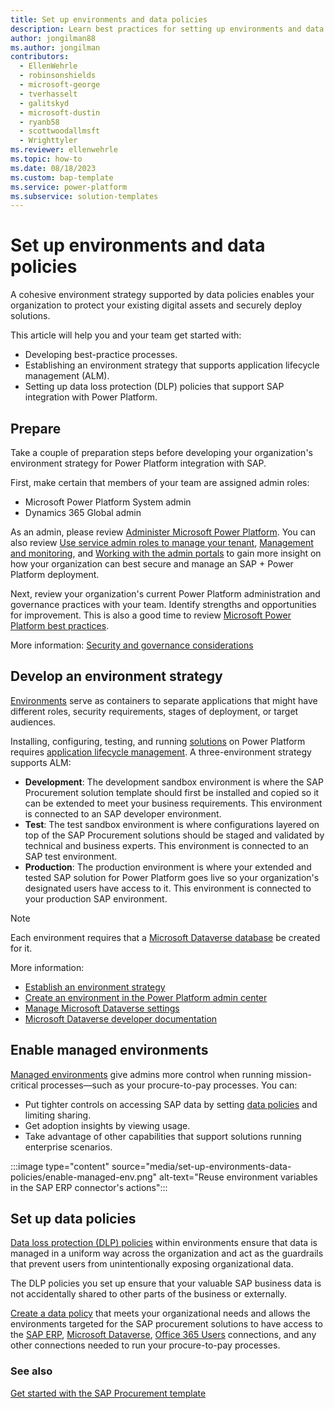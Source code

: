 ```yaml
---
title: Set up environments and data policies
description: Learn best practices for setting up environments and data policies to support the deployment of the SAP Procurement solutions.
author: jongilman88
ms.author: jongilman
contributors:
  - EllenWehrle
  - robinsonshields
  - microsoft-george
  - tverhasselt
  - galitskyd
  - microsoft-dustin
  - ryanb58
  - scottwoodallmsft
  - Wrighttyler
ms.reviewer: ellenwehrle
ms.topic: how-to
ms.date: 08/18/2023
ms.custom: bap-template
ms.service: power-platform
ms.subservice: solution-templates
---
```


# Set up environments and data policies

A cohesive environment strategy supported by data policies enables your organization to protect your existing digital assets and securely deploy solutions.

This article will help you and your team get started with:

- Developing best-practice processes.
- Establishing an environment strategy that supports application lifecycle management (ALM).
- Setting up data loss protection (DLP) policies that support SAP integration with Power Platform.

## Prepare

Take a couple of preparation steps before developing your organization's environment strategy for Power Platform integration with SAP.

First, make certain that members of your team are assigned admin roles:

- Microsoft Power Platform System admin
- Dynamics 365 Global admin

As an admin, please review [Administer Microsoft Power Platform](/power-platform/admin/admin-documentation). You can also review [Use service admin roles to manage your tenant](/power-platform/admin/use-service-admin-role-manage-tenant), [Management and monitoring](/power-platform/admin/wp-management-monitoring), and [Working with the admin portals](/power-platform/admin/wp-work-with-admin-portals) to gain more insight on how your organization can best secure and manage an SAP + Power Platform deployment.

Next, review your organization's current Power Platform administration and governance practices with your team. Identify strengths and opportunities for improvement. This is also a good time to review [Microsoft Power Platform best practices](/power-platform/guidance/adoption/methodology).

More information: [Security and governance considerations](/power-platform/admin/governance-considerations)

## Develop an environment strategy

[Environments](/power-platform/admin/environments-overview) serve as containers to separate applications that might have different roles, security requirements, stages of deployment, or target audiences.

Installing, configuring, testing, and running [solutions](/power-apps/maker/data-platform/solutions-overview) on Power Platform requires [application lifecycle management](/power-platform/alm/overview-alm). A three-environment strategy supports ALM:

- **Development**: The development sandbox environment is where the SAP Procurement solution template should first be installed and copied so it can be extended to meet your business requirements. This environment is connected to an SAP developer environment.
- **Test**: The test sandbox environment is where configurations layered on top of the SAP Procurement solutions should be staged and validated by technical and business experts. This environment is connected to an SAP test environment.
- **Production**: The production environment is where your extended and tested SAP solution for Power Platform goes live so your organization's designated users have access to it. This environment is connected to your production SAP environment.

> [!NOTE]
> Each environment requires that a [Microsoft Dataverse database](/power-platform/admin/create-database) be created for it.

More information:

- [Establish an environment strategy](/power-platform/guidance/adoption/environment-strategy)
- [Create an environment in the Power Platform admin center](/power-platform/admin/create-environment#create-an-environment-in-the-power-platform-admin-center)
- [Manage Microsoft Dataverse settings](/power-platform/admin/admin-settings)
- [Microsoft Dataverse developer documentation](/power-apps/developer/data-platform/)

## Enable managed environments

[Managed environments](/power-platform/admin/managed-environment-overview) give admins more control when running mission-critical processes—such as your procure-to-pay processes. You can:

- Put tighter controls on accessing SAP data by setting [data policies](/power-platform/admin/managed-environment-data-policies) and limiting sharing.
- Get adoption insights by viewing usage.
- Take advantage of other capabilities that support solutions running enterprise scenarios.

:::image type="content" source="media/set-up-environments-data-policies/enable-managed-env.png" alt-text="Reuse environment variables in the SAP ERP connector's actions":::

## Set up data policies

[Data loss protection (DLP) policies](/power-platform/admin/wp-data-loss-prevention) within environments ensure that data is managed in a uniform way across the organization and act as the guardrails that prevent users from unintentionally exposing organizational data.

The DLP policies you set up ensure that your valuable SAP business data is not accidentally shared to other parts of the business or externally.

[Create a data policy](/power-platform/admin/managed-environment-data-policies) that meets your organizational needs and allows the environments targeted for the SAP procurement solutions to have access to the [SAP ERP](/connectors/saperp/), [Microsoft Dataverse](/connectors/commondataserviceforapps/), [Office 365 Users](/connectors/office365users/) connections, and any other connections needed to run your procure-to-pay processes.

### See also

[Get started with the SAP Procurement template](get-started.md)
